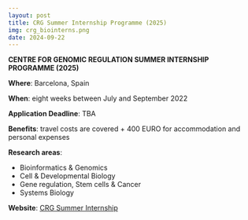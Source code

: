 ```yaml
---
layout: post
title: CRG Summer Internship Programme (2025)
img: crg_biointerns.png
date: 2024-09-22
---
```


**CENTRE FOR GENOMIC REGULATION SUMMER INTERNSHIP PROGRAMME (2025)**

**Where**: Barcelona, Spain

**When**: eight weeks between July and September 2022

**Application Deadline**: TBA

**Benefits**: travel costs are covered + 400 EURO for accommodation and personal expenses 

**Research areas**:

 * Bioinformatics & Genomics
 * Cell & Developmental Biology 
 * Gene regulation, Stem cells & Cancer 
 * Systems Biology

**Website**: [CRG Summer Internship](https://www.crg.eu/en/content/training-undergraduates/crg-summer-internship-programme)

